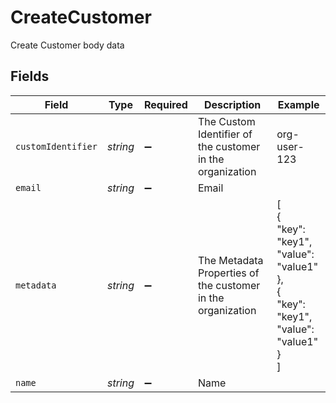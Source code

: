# CreateCustomer

Create Customer body data


## Fields

| Field                                                                          | Type                                                                           | Required                                                                       | Description                                                                    | Example                                                                        |
| ------------------------------------------------------------------------------ | ------------------------------------------------------------------------------ | ------------------------------------------------------------------------------ | ------------------------------------------------------------------------------ | ------------------------------------------------------------------------------ |
| `customIdentifier`                                                             | *string*                                                                       | :heavy_minus_sign:                                                             | The Custom Identifier of the customer in the organization                      | org-user-123                                                                   |
| `email`                                                                        | *string*                                                                       | :heavy_minus_sign:                                                             | Email                                                                          |                                                                                |
| `metadata`                                                                     | *string*                                                                       | :heavy_minus_sign:                                                             | The Metadata Properties of the customer in the organization                    | [<br/>{<br/>"key": "key1",<br/>"value": "value1"<br/>},<br/>{<br/>"key": "key1",<br/>"value": "value1"<br/>}<br/>] |
| `name`                                                                         | *string*                                                                       | :heavy_minus_sign:                                                             | Name                                                                           |                                                                                |